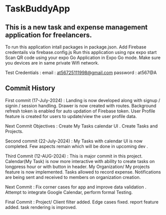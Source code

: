 # TaskBuddyApp

## This is a new task and expense management application for freelancers.

To run this application intall packages in package.json.
Add Firebase credentails via firebase.config.js
Run this application using npx expo start
Scan QR code using your expo Go Application in Expo Go mode.
Make sure you devices are in same private Wifi network.

Test Credentials : email : at56725111998@gmail.com
password : at567@A

## Commit History

First commit (17-July-2024) : Landing is now developed along with signup / signin / session handling. Drawer is now created with routes. Background refresh token is enabled for auto updation of Firebase token. User Profile feature is created for users to update/view the user profile data.

Next Commit Objectives : Create My Tasks calendar UI . Create Tasks and Projects.

Second commit (22-July-2024) : My Tasks with calendar UI is now completed. Few aspects remain which will be done in upcoming dev .

Third Commit (12-AUG-2024) : This is major commit in this project. Calendar(My Task) is now more interactive with ability to create tasks on longpress hour or with button in header. My Organization/ My projects feature is now implemented. Tasks allowed to record expense. Notifications are being sent and received to members on organization creation.

Next Commit : Fix corner cases for app and improve data validation . Attempt to integrate Google Calendar, perform formal Testing.

Final Commit : Project/ Client filter added. Edge cases fixed. report feature added. task rendering is improved.
